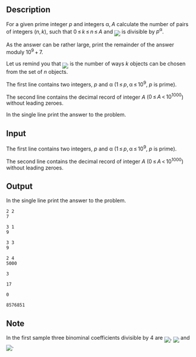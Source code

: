 ## Description

<div><p>For a given prime integer <span class="tex-span"><i>p</i></span> and integers <span class="tex-span">α, <i>A</i></span> calculate the number of pairs of integers <span class="tex-span">(<i>n</i>, <i>k</i>)</span>, such that <span class="tex-span">0 ≤ <i>k</i> ≤ <i>n</i> ≤ <i>A</i></span> and <img align="middle" class="tex-formula" src="file://QQsmDGL0.png" style="max-width: 100.0%;max-height: 100.0%;"> is divisible by <span class="tex-span"><i>p</i><sup class="upper-index">α</sup></span>. </p><p>As the answer can be rather large, print the remainder of the answer moduly <span class="tex-span">10<sup class="upper-index">9</sup> + 7</span>.</p><p>Let us remind you that <img align="middle" class="tex-formula" src="file://awoTfMt3.png" style="max-width: 100.0%;max-height: 100.0%;"> is the number of ways <span class="tex-span"><i>k</i></span> objects can be chosen from the set of <span class="tex-span"><i>n</i></span> objects.</p></div><div class="input-specification"><p>The first line contains two integers, <span class="tex-span"><i>p</i></span> and <span class="tex-span">α</span> (<span class="tex-span">1 ≤ <i>p</i>, α ≤ 10<sup class="upper-index">9</sup></span>, <span class="tex-span"><i>p</i></span> is prime). </p><p>The second line contains the decimal record of integer <span class="tex-span"><i>A</i></span> (<span class="tex-span">0 ≤ <i>A</i> &lt; 10<sup class="upper-index">1000</sup></span>) without leading zeroes.</p></div><div class="output-specification"><p>In the single line print the answer to the problem.</p></div>

## Input

<p>The first line contains two integers, <span class="tex-span"><i>p</i></span> and <span class="tex-span">α</span> (<span class="tex-span">1 ≤ <i>p</i>, α ≤ 10<sup class="upper-index">9</sup></span>, <span class="tex-span"><i>p</i></span> is prime). </p><p>The second line contains the decimal record of integer <span class="tex-span"><i>A</i></span> (<span class="tex-span">0 ≤ <i>A</i> &lt; 10<sup class="upper-index">1000</sup></span>) without leading zeroes.</p>

## Output

<p>In the single line print the answer to the problem.</p>





```input1
2 2
7

```




```input2
3 1
9

```




```input3
3 3
9

```




```input4
2 4
5000

```




```output1
3

```




```output2
17

```




```output3
0

```




```output4
8576851

```



## Note

<p>In the first sample three binominal coefficients divisible by 4 are <img align="middle" class="tex-formula" src="file://ewQ83u7b.png" style="max-width: 100.0%;max-height: 100.0%;">, <img align="middle" class="tex-formula" src="file://68zrbnxZ.png" style="max-width: 100.0%;max-height: 100.0%;"> and <img align="middle" class="tex-formula" src="file://h8rslJSI.png" style="max-width: 100.0%;max-height: 100.0%;">.</p>
